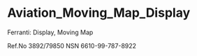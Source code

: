 # Aviation_Moving_Map_Display
Ferranti: Display, Moving Map 

Ref.No 3892/79850
NSN 6610-99-787-8922

